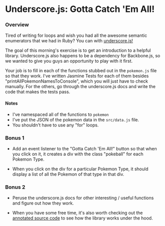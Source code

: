 # Underscore.js: Gotta Catch 'Em All!

### Overview

Tired of writing for loops and wish you had all the awesome semantic enumerators that we had in Ruby? You can with [underscore.js!](http://underscorejs.org/)

The goal of this morning's exercise is to get an introduction to a helpful library. Underscore.js also happens to be a dependency for Backbone.js, so we wanted to give you guys an opportunity to play with it first.

Your job is to fill in each of the functions stubbed out in the `pokemon.js` file so that they work. I've written Jasmine Tests for each of them besides "printAllPokemonNamesToConsole", which you will just have to check manually. For the others, go through the underscore.js docs and write the code that makes the tests pass. 

#### Notes
* I've namespaced all of the functions to `pokemon`
* I've put the JSON of the pokemon data in the `src/data.js` file.
* You shouldn't have to use any "for" loops.

### Bonus 1

* Add an event listener to the "Gotta Catch 'Em All!" button so that when you click on it, it creates a div with the class "pokeball" for each Pokemon Type.

* When you click on the div for a particular Pokemon Type, it should display a list of all the Pokemon of that type in that div.

### Bonus 2

* Peruse the underscore.js docs for other interesting / useful functions and figure out how they work.

* When you have some free time, it's also worth checking out the [annotated source code](http://underscorejs.org/docs/underscore.html) to see how the library works under the hood.
